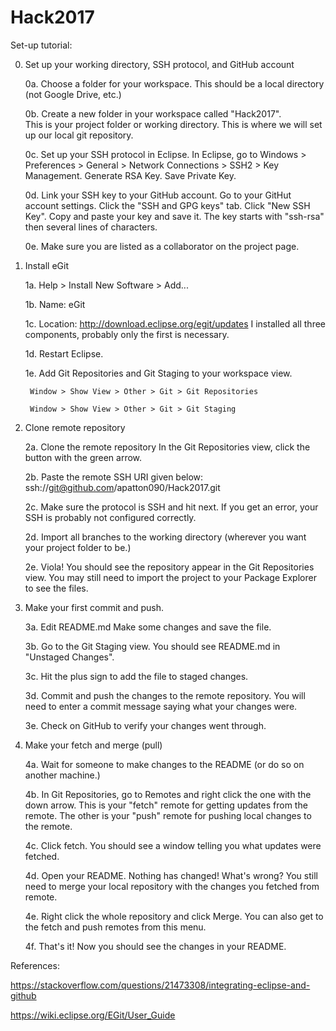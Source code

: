 # Hack2017


Set-up tutorial:


0. Set up your working directory, SSH protocol, and GitHub account

    0a. Choose a folder for your workspace.
        This should be a local directory (not Google Drive, etc.)
        
    0b. Create a new folder in your workspace called "Hack2017".  
        This is your project folder or working directory.
        This is where we will set up our local git repository.
        
    0c. Set up your SSH protocol in Eclipse.
        In Eclipse, go to Windows > Preferences > General > Network Connections
        > SSH2 > Key Management.  Generate RSA Key.  Save Private Key.

    0d. Link your SSH key to your GitHub account.
        Go to your GitHut account settings.
        Click the "SSH and GPG keys" tab.
        Click "New SSH Key".  Copy and paste your key and save it.
        The key starts with "ssh-rsa" then several lines of characters.
        
    0e. Make sure you are listed as a collaborator on the project page.     
    
        
1. Install eGit

    1a. Help > Install New Software > Add...
    
    1b. Name: eGit
    
    1c. Location: http://download.eclipse.org/egit/updates
        I installed all three components, probably only the first is necessary.
        
    1d. Restart Eclipse.
    
    1e. Add Git Repositories and Git Staging to your workspace view.
    
        Window > Show View > Other > Git > Git Repositories
        
        Window > Show View > Other > Git > Git Staging


2.  Clone remote repository
    
    2a. Clone the remote repository
        In the Git Repositories view, click the button with the green arrow.
        
    2b. Paste the remote SSH URI given below:
        ssh://git@github.com/apatton090/Hack2017.git
        
    2c. Make sure the protocol is SSH and hit next.
        If you get an error, your SSH is probably not configured correctly.
    
    2d. Import all branches to the working directory (wherever you want your project folder to be.)
    
    2e. Viola!  You should see the repository appear in the Git Repositories view.
        You may still need to import the project to your Package Explorer to see the files.
    
    
3.  Make your first commit and push.

    3a. Edit README.md
        Make some changes and save the file.
                
    3b. Go to the Git Staging view.
        You should see README.md in "Unstaged Changes".
        
    3c. Hit the plus sign to add the file to staged changes.
    
    3d. Commit and push the changes to the remote repository.
        You will need to enter a commit message saying what your changes were.
    
    3e. Check on GitHub to verify your changes went through.
    
    
4.  Make your fetch and merge (pull)

    4a. Wait for someone to make changes to the README (or do so on another machine.)
                
    4b. In Git Repositories, go to Remotes and right click the one with the down arrow.
        This is your "fetch" remote for getting updates from the remote.
        The other is your "push" remote for pushing local changes to the remote.
        
    4c. Click fetch.
        You should see a window telling you what updates were fetched.
    
    4d. Open your README.  Nothing has changed!  What's wrong?
        You still need to merge your local repository with the changes you fetched from remote.
    
    4e. Right click the whole repository and click Merge.
        You can also get to the fetch and push remotes from this menu.
        
    4f. That's it!  Now you should see the changes in your README.


References:

https://stackoverflow.com/questions/21473308/integrating-eclipse-and-github

https://wiki.eclipse.org/EGit/User_Guide
